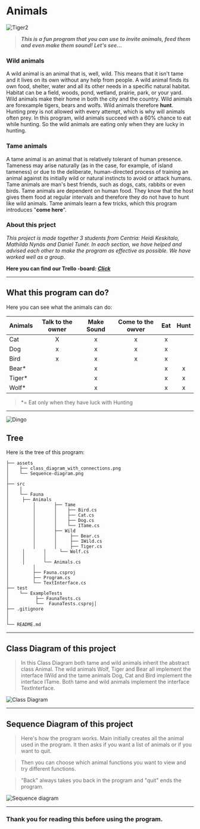 # Animals

![Tiger2](https://upload.wikimedia.org/wikipedia/commons/0/06/Makari_the_Tiger.jpg)

>_**This is a fun program that you can use to invite animals, feed them and even make them sound!  Let's see...**_

### Wild animals
A wild animal is an animal that is, well, wild. This means that it isn't tame and it lives on its own without any help from people. A wild animal finds its own food, shelter, water and all its other needs in a specific natural habitat. Habitat can be a field, woods, pond, wetland, prairie, park, or your yard. Wild animals make their home in both the city and the country. Wild animals are forexample tigers, bears and wolfs.
Wild animals therefore **hunt**. Hunting prey is not allowed with every attempt, which is why will animals often prey. In this program, wild animals succeed with a 60% chance to eat while hunting. So the wild animals are eating only when they are lucky in hunting.

### Tame animals
A tame animal is an animal that is relatively tolerant of human presence. Tameness may arise naturally (as in the case, for example, of island tameness) or due to the deliberate, human-directed process of training an animal against its initially wild or natural instincts to avoid or attack humans. Tame animals are man's best friends, such as dogs, cats, rabbits or even birds. Tame animals are dependent on human food. They know that the host gives them food at regular intervals and therefore they do not have to hunt like wild animals. Tame animals learn a few tricks, which this program introduces "**come here**".

### About this prject
_This project is made together 3 students from Centria: Heidi Keskitalo, Mathilda Nynäs and Daniel Tunér. In each section, we have helped and advised each other to make the program as effective as possible. We have worked well as a group._

**Here you can find our Trello -board:
[*Click*](https://trello.com/b/7vo5ac4i/team-fashionablylate)**


___
## What this program can do?

Here you can see what the animals can do:

|**Animals**|**Talk to the owner**|**Make Sound**|**Come to the owver**|**Eat**|**Hunt**|
| ----------|:-------------------:|:------------:|:-------------------:|:-----:|:------:|
|  Cat      |   X                 |    x         |       x             |  x    |        |
|  Dog      |   x                 |    x         |       x             |  x    |        |
|  Bird     |  x                  |  x           |  x                  |  x    |        |
|  Bear*     |                     |  x           |                     |   x   |       x|
| Tiger*     |                     |  x           |                     |    x  |       x|
| Wolf*      |                     |  x           |                     |     x |       x|


>*= Eat only when they have luck with Hunting
___

![Dingo](https://raw.githubusercontent.com/FashionablyLateSOFTK/Csharp-exercise/master/assets/Dingo.jpg)

## Tree

Here is the tree of this program:

```
├── assets
│    ├── class_diagram_with_connections.png
│    └── Sequence-diagram.png
│
├── src
│    │
│    └── Fauna    
│	  ├── Animals
│         │       ├── Tame
│         │       │    ├── Bird.cs
│         │       │    ├── Cat.cs
│         │       │    ├── Dog.cs
│         │       │    └── ITame.cs
│         │       ├── Wild
│         │       │     ├── Bear.cs
│         │       │     ├── IWild.cs
│         │       │     ├── Tiger.cs
│	  │       │     └── Wolf.cs
│	  │       │ 
│	  │       └── Animals.cs 
│         │            
│         ├── Fauna.csproj
│         ├── Program.cs
│         └── TextInterface.cs
├── test
│    └── ExampleTests
│          ├── FaunaTests.cs
│          └──  FaunaTests.csproj│    
├── .gitignore         
│
│
└── README.md
```
____

## Class Diagram of this project

>In this Class Diagram both tame and wild animals inherit the abstract class Animal. The wild animals Wolf, Tiger and Bear all implement the interface IWild and the tame animals Dog, Cat and Bird implement the interface ITame. Both tame and wild animals implement the interface TextInterface.

![Class Diagram](https://raw.githubusercontent.com/FashionablyLateSOFTK/Csharp-exercise/master/assets/Class%20diagram%20with%20connections.png)

___
## Sequence Diagram of this project

>Here's how the program works. Main initially creates all the animal used in the program. It then asks if you want a list of animals or if you want to quit. 

>Then you can choose which animal functions you want to view and try different functions. 

>"Back" always takes you back in the program and "quit" ends the program.

![Sequence diagram](https://raw.githubusercontent.com/FashionablyLateSOFTK/Csharp-exercise/master/assets/Sequence-diagram.png)

___

### Thank you for reading this before using the program.
